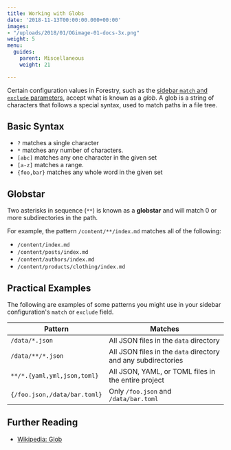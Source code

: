 ```yaml
---
title: Working with Globs
date: '2018-11-13T00:00:00.000+00:00'
images:
- "/uploads/2018/01/OGimage-01-docs-3x.png"
weight: 5
menu:
  guides:
    parent: Miscellaneous
    weight: 21

---
```

Certain configuration values in Forestry, such as the [sidebar `match` and `exclude` parameters,](/docs/settings/content-sections/) accept what is known as a _glob_. A glob is a string of characters that follows a special syntax, used to match paths in a file tree.

## Basic Syntax

- `?` matches a single character
- `*` matches any number of characters.
- `[abc]` matches any one character in the given set
- `[a-z]` matches a range.
- `{foo,bar}` matches any whole word in the given set

## Globstar

Two asterisks in sequence (`**`) is known as a **globstar** and will match 0 or more subdirectories in the path.

For example, the pattern `/content/**/index.md` matches all of the following:

- `/content/index.md`
- `/content/posts/index.md`
- `/content/authors/index.md`
- `/content/products/clothing/index.md`


## Practical Examples

The following are examples of some patterns you might use in your sidebar configuration's `match` or `exclude` field.

| Pattern | Matches |
| --- | --- |
| <span style="white-space:nowrap;"> `/data/*.json` </span> | All JSON files in the `data` directory |
| <span style="white-space:nowrap;"> `/data/**/*.json` </span> | All JSON files in the `data` directory and any subdirectories |
| <span style="white-space:nowrap;"> `**/*.{yaml,yml,json,toml}` </span> | All JSON, YAML, or TOML files in the entire project |
| <span style="white-space:nowrap;"> `{/foo.json,/data/bar.toml}` </span> | Only `/foo.json` and `/data/bar.toml`  |

## Further Reading

- [Wikipedia: Glob](https://en.wikipedia.org/wiki/Glob_(programming))